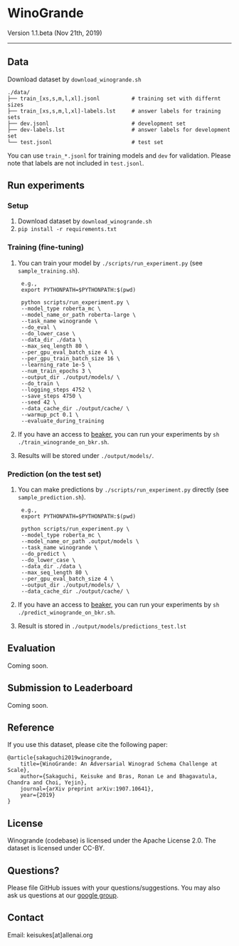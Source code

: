 # WinoGrande 

Version 1.1.beta (Nov 21th, 2019)

- - - 

## Data

Download dataset by `download_winogrande.sh`

    ./data/
    ├── train_[xs,s,m,l,xl].jsonl          # training set with differnt sizes
    ├── train_[xs,s,m,l,xl]-labels.lst     # answer labels for training sets
    ├── dev.jsonl                          # development set
    ├── dev-labels.lst                     # answer labels for development set
    └── test.jsonl                         # test set
    
You can use `train_*.jsonl` for training models and `dev` for validation.
Please note that labels are not included in `test.jsonl`. 


## Run experiments

### Setup

1. Download dataset by `download_winogrande.sh` 
1. `pip install -r requirements.txt`

### Training (fine-tuning)

1. You can train your model by `./scripts/run_experiment.py` (see `sample_training.sh`).

        e.g., 
        export PYTHONPATH=$PYTHONPATH:$(pwd)

        python scripts/run_experiment.py \
        --model_type roberta_mc \ 
        --model_name_or_path roberta-large \
        --task_name winogrande \
        --do_eval \
        --do_lower_case \
        --data_dir ./data \
        --max_seq_length 80 \
        --per_gpu_eval_batch_size 4 \
        --per_gpu_train_batch_size 16 \
        --learning_rate 1e-5 \
        --num_train_epochs 3 \
        --output_dir ./output/models/ \
        --do_train \
        --logging_steps 4752 \
        --save_steps 4750 \
        --seed 42 \
        --data_cache_dir ./output/cache/ \
        --warmup_pct 0.1 \
        --evaluate_during_training

1. If you have an access to [beaker](https://beaker.org/), you can run your experiments by `sh ./train_winogrande_on_bkr.sh`.

1. Results will be stored under `./output/models/`. 

### Prediction (on the test set)

1. You can make predictions by `./scripts/run_experiment.py` directly (see `sample_prediction.sh`).

        e.g., 
        export PYTHONPATH=$PYTHONPATH:$(pwd)

        python scripts/run_experiment.py \
        --model_type roberta_mc \
        --model_name_or_path .output/models \
        --task_name winogrande \
        --do_predict \
        --do_lower_case \
        --data_dir ./data \
        --max_seq_length 80 \
        --per_gpu_eval_batch_size 4 \
        --output_dir ./output/models/ \
        --data_cache_dir ./output/cache/ \

1. If you have an access to [beaker](https://beaker.org/), you can run your experiments  by `sh ./predict_winogrande_on_bkr.sh`.

1. Result is stored in `./output/models/predictions_test.lst`


## Evaluation

Coming soon. 

## Submission to Leaderboard

Coming soon. 
    
## Reference
If you use this dataset, please cite the following paper:

	@article{sakaguchi2019winogrande,
	    title={WinoGrande: An Adversarial Winograd Schema Challenge at Scale},
	    author={Sakaguchi, Keisuke and Bras, Ronan Le and Bhagavatula, Chandra and Choi, Yejin},
	    journal={arXiv preprint arXiv:1907.10641},
	    year={2019}
	}


## License 

Winogrande (codebase) is licensed under the Apache License 2.0. The dataset is licensed under CC-BY.


## Questions?

Please file GitHub issues with your questions/suggestions. You may also ask us questions at our [google group](https://groups.google.com/a/allenai.org/forum/#!forum/winogrande).


## Contact 

Email: keisukes[at]allenai.org
